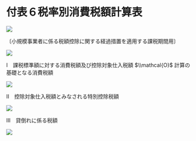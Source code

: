 # 付表６税率別消費税額計算表

![](https://www.nta.go.jp/tmp/e897ab13-a5e4-4b65-b74c-51a5f2e59f1f/images/aa0dbf2e1d492bf7bdcbeaad794d017485ca52fef8800cbe62af47592840de67.jpg)

〔小規模事業者に係る税額控除に関する経過措置を適用する課税期間用〕

![](https://www.nta.go.jp/tmp/e897ab13-a5e4-4b65-b74c-51a5f2e59f1f/images/282701ff47cc33e1ed783958e2231551667b510756e7bdfaa1408be511f7315c.jpg)

Ⅰ　課税標準額に対する消費税額及び控除対象仕入税額 $\\mathcal{O}$ 計算の基礎となる消費税額

![](https://www.nta.go.jp/tmp/e897ab13-a5e4-4b65-b74c-51a5f2e59f1f/images/5c318f47f7f19d9d3696a73bc08db551e1744065a668f6b5b3e8f8eccb557d5c.jpg)

Ⅱ　控除対象仕入税額とみなされる特別控除税額

![](https://www.nta.go.jp/tmp/e897ab13-a5e4-4b65-b74c-51a5f2e59f1f/images/3e486bfd1a05d191805da00906bb22341864ca01b0a236e617cfdc8c95ef89a6.jpg)

Ⅲ　貸倒れに係る税額

![](https://www.nta.go.jp/tmp/e897ab13-a5e4-4b65-b74c-51a5f2e59f1f/images/b1a96a1a9943a2e39410b024f49ec0b2c8eeff4d22c356575591276a014319f1.jpg)